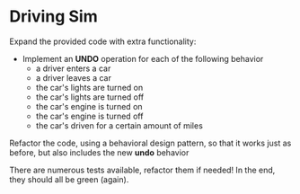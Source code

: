 # Driving Sim

Expand the provided code with extra functionality:
- Implement an **UNDO** operation for each of the following behavior
    - a driver enters a car
    - a driver leaves a car
    - the car's lights are turned on
    - the car's lights are turned off
    - the car's engine is turned on
    - the car's engine is turned off
    - the car's driven for a certain amount of miles

Refactor the code, using a behavioral design pattern, so that it works just as before, 
but also includes the new **undo** behavior

There are numerous tests available, refactor them if needed!
In the end, they should all be green (again).